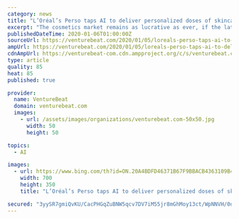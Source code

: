 ```yaml
---
category: news
title: "L’Oréal’s Perso taps AI to deliver personalized doses of skincare products"
excerpt: "The cosmetics market remains as lucrative as ever, if the latest estimates are anything to go by. It’s anticipated to be worth $806 billion by 2023, driven in part by spending on AI in retail, which alone is expected to top $7.3 billion by 2022 thanks to blossoming tech like computer vision. L’Oréal has its finger on the pulse. Following ..."
publishedDateTime: 2020-01-06T01:00:00Z
sourceUrl: https://venturebeat.com/2020/01/05/loreals-perso-taps-ai-to-deliver-personalized-doses-of-skincare-products/
ampUrl: https://venturebeat.com/2020/01/05/loreals-perso-taps-ai-to-deliver-personalized-doses-of-skincare-products/amp/
cdnAmpUrl: https://venturebeat-com.cdn.ampproject.org/c/s/venturebeat.com/2020/01/05/loreals-perso-taps-ai-to-deliver-personalized-doses-of-skincare-products/amp/
type: article
quality: 85
heat: 85
published: true

provider:
  name: VentureBeat
  domain: venturebeat.com
  images:
    - url: /assets/images/organizations/venturebeat.com-50x50.jpg
      width: 50
      height: 50

topics:
  - AI

images:
  - url: https://www.bing.com/th?id=ON.20A4BDFD46371B67F9BBACB4363109B4
    width: 700
    height: 350
    title: "L’Oréal’s Perso taps AI to deliver personalized doses of skincare products"

secured: "3yySR7gmiQvKU/CacPHGqZuBNW5qcv7DV7iM55jr8mGhMoy13ct/WpNNVH/0d5aaOO7qpBIjgrlzhDMYLXAWeztNSdtHh1kdq+0Kk4xOBZOqyWja+8PPVhhyzc70k9Q81ywtEpFElKZvyyTzrHvKfv8LT2JYx/oxxP20haX3DDuVjz9eKWbIdpMXYSR/Z8zw97ftUAXFPy9q5pdm2D88PwuhHWB3YeqD0yemAGBT9zb0KekxiUh2XI1CbrIyXw1koOs6rrlc+UT0fj6IGCCnJg==;Q7TTNTv3AyFMinBosh2xJg=="
---
```


